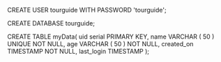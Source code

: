 CREATE USER tourguide WITH PASSWORD 'tourguide';

CREATE DATABASE tourguide;


CREATE TABLE myData(
	uid serial PRIMARY KEY,
	name VARCHAR ( 50 ) UNIQUE NOT NULL,
	age VARCHAR ( 50 ) NOT NULL,
	created_on TIMESTAMP NOT NULL,
        last_login TIMESTAMP
);
